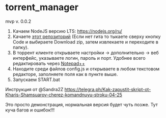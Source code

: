 # torrent_manager
mvp v. 0.0.2

1. Качаем NodeJS версию LTS: https://nodejs.org/ru/
2. Качаете [этот репозиторий](https://github.com/aliasxrus/torrent-manager) (Если нет гита то тыкаете сверху кнопку Code и выбираете Download zip, затем извлекаете и переходите в папку).
3. В торрент клиенте открываете настройки -> дополнительно -> веб интерфейс, указываете логин, пароль и порт. Удобнее всего редактировать через [Notepad++](https://notepad-plus-plus.org/downloads/)
4. Находите среди файлов config.js и открываете в любом текстовом редакторе, заполняете поля как в пункте выше.
5. Запускаем START.bat

Инструкция от @Sandra2Z https://telegra.ph/Kak-zapustit-skript-ot-Kharis-Shamsuarov-cherez-komandnuyu-stroku-04-25
    
Это просто демонстрация, нормальная версия будет чуть позже. Тут куча багов и ошибок!!!
